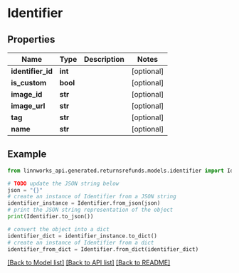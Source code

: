 # Identifier


## Properties

Name | Type | Description | Notes
------------ | ------------- | ------------- | -------------
**identifier_id** | **int** |  | [optional] 
**is_custom** | **bool** |  | [optional] 
**image_id** | **str** |  | [optional] 
**image_url** | **str** |  | [optional] 
**tag** | **str** |  | [optional] 
**name** | **str** |  | [optional] 

## Example

```python
from linnworks_api.generated.returnsrefunds.models.identifier import Identifier

# TODO update the JSON string below
json = "{}"
# create an instance of Identifier from a JSON string
identifier_instance = Identifier.from_json(json)
# print the JSON string representation of the object
print(Identifier.to_json())

# convert the object into a dict
identifier_dict = identifier_instance.to_dict()
# create an instance of Identifier from a dict
identifier_from_dict = Identifier.from_dict(identifier_dict)
```
[[Back to Model list]](../README.md#documentation-for-models) [[Back to API list]](../README.md#documentation-for-api-endpoints) [[Back to README]](../README.md)


